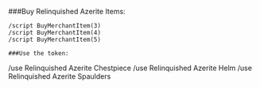 ###Buy Relinquished Azerite Items:
```
/script BuyMerchantItem(3)
/script BuyMerchantItem(4)
/script BuyMerchantItem(5)

###Use the token:
```
/use Relinquished Azerite Chestpiece
/use Relinquished Azerite Helm
/use Relinquished Azerite Spaulders
